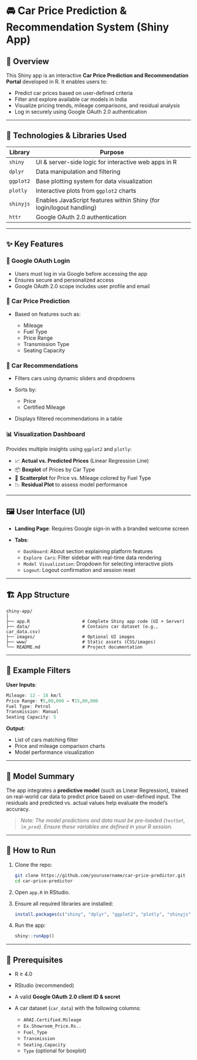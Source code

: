 # 🚘 Car Price Prediction & Recommendation System (Shiny App)

## 📌 Overview

This Shiny app is an interactive **Car Price Prediction and Recommendation Portal** developed in R. It enables users to:

* Predict car prices based on user-defined criteria
* Filter and explore available car models in India
* Visualize pricing trends, mileage comparisons, and residual analysis
* Log in securely using Google OAuth 2.0 authentication

---

## 🧰 Technologies & Libraries Used

| Library   | Purpose                                                              |
| --------- | -------------------------------------------------------------------- |
| `shiny`   | UI & server-side logic for interactive web apps in R                 |
| `dplyr`   | Data manipulation and filtering                                      |
| `ggplot2` | Base plotting system for data visualization                          |
| `plotly`  | Interactive plots from `ggplot2` charts                              |
| `shinyjs` | Enables JavaScript features within Shiny (for login/logout handling) |
| `httr`    | Google OAuth 2.0 authentication                                      |

---

## ✨ Key Features

### 🔐 Google OAuth Login

* Users must log in via Google before accessing the app
* Ensures secure and personalized access
* Google OAuth 2.0 scope includes user profile and email

### 🧮 Car Price Prediction

* Based on features such as:

  * Mileage
  * Fuel Type
  * Price Range
  * Transmission Type
  * Seating Capacity

### 🚙 Car Recommendations

* Filters cars using dynamic sliders and dropdowns
* Sorts by:

  * Price
  * Certified Mileage
* Displays filtered recommendations in a table

### 📊 Visualization Dashboard

Provides multiple insights using `ggplot2` and `plotly`:

* 📈 **Actual vs. Predicted Prices** (Linear Regression Line)
* 📦 **Boxplot** of Prices by Car Type
* 🔄 **Scatterplot** for Price vs. Mileage colored by Fuel Type
* 📉 **Residual Plot** to assess model performance

---

## 🖼️ User Interface (UI)

* **Landing Page**: Requires Google sign-in with a branded welcome screen
* **Tabs**:

  * `Dashboard`: About section explaining platform features
  * `Explore Cars`: Filter sidebar with real-time data rendering
  * `Model Visualization`: Dropdown for selecting interactive plots
  * `Logout`: Logout confirmation and session reset

---

## 🏗️ App Structure

```
shiny-app/
│
├── app.R                    # Complete Shiny app code (UI + Server)
├── data/                    # Contains car dataset (e.g., car_data.csv)
├── images/                  # Optional UI images
├── www/                     # Static assets (CSS/images)
└── README.md                # Project documentation
```

---

## 🧪 Example Filters

**User Inputs**:

```r
Mileage: 12 - 18 km/l
Price Range: ₹5,00,000 – ₹15,00,000
Fuel Type: Petrol
Transmission: Manual
Seating Capacity: 5
```

**Output**:

* List of cars matching filter
* Price and mileage comparison charts
* Model performance visualization

---

## 🧠 Model Summary

The app integrates a **predictive model** (such as Linear Regression), trained on real-world car data to predict price based on user-defined input. The residuals and predicted vs. actual values help evaluate the model’s accuracy.

> *Note: The model predictions and data must be pre-loaded (`testSet`, `lm_pred`). Ensure these variables are defined in your R session.*

---

## 🚀 How to Run

1. Clone the repo:

   ```bash
   git clone https://github.com/yourusername/car-price-predictor.git
   cd car-price-predictor
   ```

2. Open `app.R` in RStudio.

3. Ensure all required libraries are installed:

   ```r
   install.packages(c("shiny", "dplyr", "ggplot2", "plotly", "shinyjs", "httr"))
   ```

4. Run the app:

   ```r
   shiny::runApp()
   ```

---

## 📌 Prerequisites

* R ≥ 4.0
* RStudio (recommended)
* A valid **Google OAuth 2.0 client ID & secret**
* A car dataset (`car_data`) with the following columns:

  * `ARAI.Certified.Mileage`
  * `Ex.Showroom_Price.Rs..`
  * `Fuel_Type`
  * `Transmission`
  * `Seating.Capacity`
  * `Type` (optional for boxplot)



